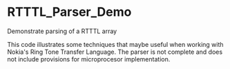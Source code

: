 # RTTTL_Parser_Demo
Demonstrate parsing of a RTTTL array

This code illustrates some techniques that maybe useful when working with Nokia's Ring Tone Transfer Language. The parser is not complete and does not include provisions for microprocesor implementation.

